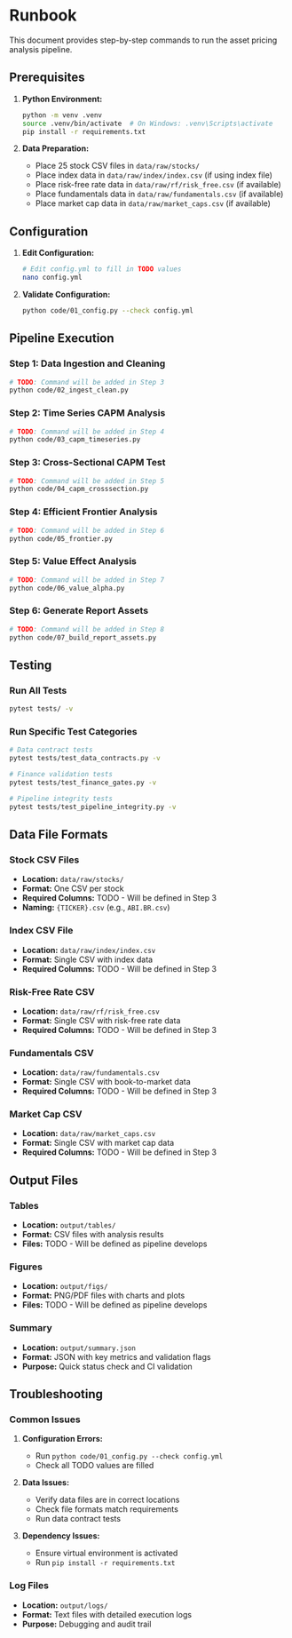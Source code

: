 # Runbook

This document provides step-by-step commands to run the asset pricing analysis pipeline.

## Prerequisites

1. **Python Environment:**
   ```bash
   python -m venv .venv
   source .venv/bin/activate  # On Windows: .venv\Scripts\activate
   pip install -r requirements.txt
   ```

2. **Data Preparation:**
   - Place 25 stock CSV files in `data/raw/stocks/`
   - Place index data in `data/raw/index/index.csv` (if using index file)
   - Place risk-free rate data in `data/raw/rf/risk_free.csv` (if available)
   - Place fundamentals data in `data/raw/fundamentals.csv` (if available)
   - Place market cap data in `data/raw/market_caps.csv` (if available)

## Configuration

1. **Edit Configuration:**
   ```bash
   # Edit config.yml to fill in TODO values
   nano config.yml
   ```

2. **Validate Configuration:**
   ```bash
   python code/01_config.py --check config.yml
   ```

## Pipeline Execution

### Step 1: Data Ingestion and Cleaning
```bash
# TODO: Command will be added in Step 3
python code/02_ingest_clean.py
```

### Step 2: Time Series CAPM Analysis
```bash
# TODO: Command will be added in Step 4
python code/03_capm_timeseries.py
```

### Step 3: Cross-Sectional CAPM Test
```bash
# TODO: Command will be added in Step 5
python code/04_capm_crosssection.py
```

### Step 4: Efficient Frontier Analysis
```bash
# TODO: Command will be added in Step 6
python code/05_frontier.py
```

### Step 5: Value Effect Analysis
```bash
# TODO: Command will be added in Step 7
python code/06_value_alpha.py
```

### Step 6: Generate Report Assets
```bash
# TODO: Command will be added in Step 8
python code/07_build_report_assets.py
```

## Testing

### Run All Tests
```bash
pytest tests/ -v
```

### Run Specific Test Categories
```bash
# Data contract tests
pytest tests/test_data_contracts.py -v

# Finance validation tests
pytest tests/test_finance_gates.py -v

# Pipeline integrity tests
pytest tests/test_pipeline_integrity.py -v
```

## Data File Formats

### Stock CSV Files
- **Location:** `data/raw/stocks/`
- **Format:** One CSV per stock
- **Required Columns:** TODO - Will be defined in Step 3
- **Naming:** `{TICKER}.csv` (e.g., `ABI.BR.csv`)

### Index CSV File
- **Location:** `data/raw/index/index.csv`
- **Format:** Single CSV with index data
- **Required Columns:** TODO - Will be defined in Step 3

### Risk-Free Rate CSV
- **Location:** `data/raw/rf/risk_free.csv`
- **Format:** Single CSV with risk-free rate data
- **Required Columns:** TODO - Will be defined in Step 3

### Fundamentals CSV
- **Location:** `data/raw/fundamentals.csv`
- **Format:** Single CSV with book-to-market data
- **Required Columns:** TODO - Will be defined in Step 3

### Market Cap CSV
- **Location:** `data/raw/market_caps.csv`
- **Format:** Single CSV with market cap data
- **Required Columns:** TODO - Will be defined in Step 3

## Output Files

### Tables
- **Location:** `output/tables/`
- **Format:** CSV files with analysis results
- **Files:** TODO - Will be defined as pipeline develops

### Figures
- **Location:** `output/figs/`
- **Format:** PNG/PDF files with charts and plots
- **Files:** TODO - Will be defined as pipeline develops

### Summary
- **Location:** `output/summary.json`
- **Format:** JSON with key metrics and validation flags
- **Purpose:** Quick status check and CI validation

## Troubleshooting

### Common Issues
1. **Configuration Errors:**
   - Run `python code/01_config.py --check config.yml`
   - Check all TODO values are filled

2. **Data Issues:**
   - Verify data files are in correct locations
   - Check file formats match requirements
   - Run data contract tests

3. **Dependency Issues:**
   - Ensure virtual environment is activated
   - Run `pip install -r requirements.txt`

### Log Files
- **Location:** `output/logs/`
- **Format:** Text files with detailed execution logs
- **Purpose:** Debugging and audit trail
